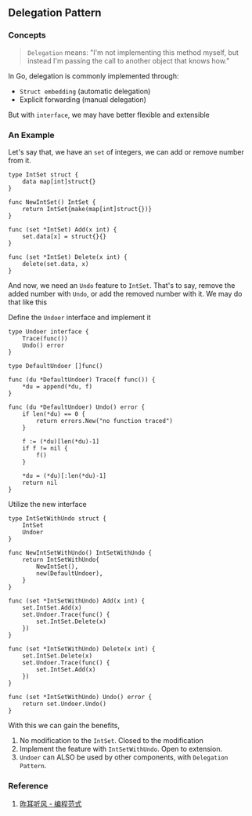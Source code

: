 ## Delegation Pattern

### Concepts

>`Delegation` means: "I'm not implementing this method myself, but instead I'm passing the call to another object that knows how."

In Go, delegation is commonly implemented through:

  * `Struct embedding` (automatic delegation)
  * Explicit forwarding (manual delegation)

But with `interface`, we may have better flexible and extensible

### An Example 

Let's say that,  we have an `set` of integers, we can add or remove number from it.

```
type IntSet struct {
	data map[int]struct{}
}

func NewIntSet() IntSet {
	return IntSet{make(map[int]struct{})}
}

func (set *IntSet) Add(x int) {
	set.data[x] = struct{}{}
}

func (set *IntSet) Delete(x int) {
	delete(set.data, x)
}
```

And now, we need an `Undo` feature to `IntSet`. That's to say, remove the added number with `Undo`, or add the removed number with it. We may do that like this

Define the `Undoer` interface and implement it 

```
type Undoer interface {
	Trace(func())
	Undo() error
}

type DefaultUndoer []func()

func (du *DefaultUndoer) Trace(f func()) {
	*du = append(*du, f)
}

func (du *DefaultUndoer) Undo() error {
	if len(*du) == 0 {
		return errors.New("no function traced")
	}

	f := (*du)[len(*du)-1]
	if f != nil {
		f()
	}

	*du = (*du)[:len(*du)-1]
	return nil
}
```

Utilize the new interface
```
type IntSetWithUndo struct {
	IntSet
	Undoer
}

func NewIntSetWithUndo() IntSetWithUndo {
	return IntSetWithUndo{
		NewIntSet(),
		new(DefaultUndoer),
	}
}

func (set *IntSetWithUndo) Add(x int) {
	set.IntSet.Add(x)
	set.Undoer.Trace(func() {
		set.IntSet.Delete(x)
	})
}

func (set *IntSetWithUndo) Delete(x int) {
	set.IntSet.Delete(x)
	set.Undoer.Trace(func() {
		set.IntSet.Add(x)
	})
}

func (set *IntSetWithUndo) Undo() error {
	return set.Undoer.Undo()
}
```

With this we can gain the benefits, 

1. No modification to the `IntSet`. Closed to the modification
2. Implement the feature with `IntSetWithUndo`. Open to extension.
3. `Undoer` can ALSO be used by other components, with `Delegation Pattern`.


### Reference

1. [昨耳听风 - 编程范式](https://time.geekbang.org/column/article/2748) 

